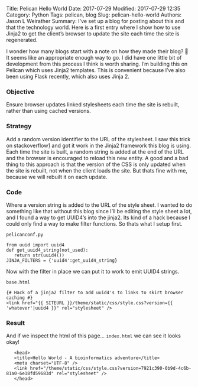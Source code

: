 Title: Pelican Hello World
Date: 2017-07-29
Modified: 2017-07-29 12:35
Category: Python
Tags: pelican, blog
Slug: pelican-hello-world
Authors: Jason L Weirather
Summary: I've set up a blog for posting about this and that the technology world. Here is a first entry where I show how to use Jinja2 to get the client’s browser to update the site each time the site is regenerated.

I wonder how many blogs start with a note on how they made their blog? 🤔
It seems like an appropriate enough way to go.  I did have one little bit of development from this process I think is worth sharing. I’m building this on Pelican which uses Jinja2 templates.  This is convenient because I’ve also been using Flask recently, which also uses Jinja 2.

### Objective
Ensure browser updates linked stylesheets each time the site is rebuilt, rather than using cached versions.

### Strategy
Add a random version identifier to the URL of the stylesheet. I saw this trick on stackoverflow[1] and got it work in the Jinja2 framework this blog is using. Each time the site is built, a random string is added at the end of the URL and the browser is encouraged to reload this new entity. A good and a bad thing to this approach is that the version of the CSS is only updated when the site is rebuilt, not when the client loads the site.  But thats fine with me, because we will rebuilt it on each update.

### Code 

Where a version string is added to the URL of the style sheet. I wanted to do something like that without this blog since I’ll be editing the style sheet a lot, and I found a way to get UUID4’s into the jinja2.  Its kind of a hack because I could only find a way to make filter functions.  So thats what I setup first.

`pelicanconf.py`
```{python}
from uuid import uuid4
def get_uuid4_string(not_used):
   return str(uuid4())
JINJA_FILTERS = {'uuid4':get_uuid4_string}
```

Now with the filter in place we can put it to work to emit UUID4 strings.

`base.html`
```{jinja2}
{# Hack of a jinja2 filter to add uuid4's to links to skirt browser caching #}
<link href="{{ SITEURL }}/theme/static/css/style.css?version={{ 'whatever'|uuid4 }}" rel="stylesheet" />
```

### Result

And if we inspect the html of this page… `index.html` we can see it looks okay!

```{html}
   <head>
   <title>Hello World - A bioinformatics adventure</title>
   <meta charset="UTF-8" />
   <link href="/theme/static/css/style.css?version=7921c390-0b9d-4c6b-81a0-6e18fd59683d" rel="stylesheet" />
   </head>
```

[1]: https://stackoverflow.com/a/2263105